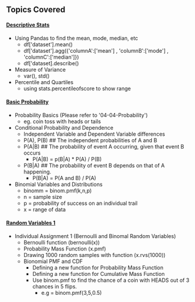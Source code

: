 <!-- Revision Section Starts -->
## Topics Covered
#### [Descriptive Stats](https://github.com/mommafish/BCG_Rise/tree/main/Statistics_Library/Intro_to_Statistical_Analysis/1115_Descriptive_Stats)
* Using Pandas to find the mean, mode, median, etc
  * df['dataset'].mean()
  * df['dataset'].agg({'columnA':['mean'] , 'columnB':['mode'] , 'columnC':['median']}) 
  * df['dataset].describe()
* Measure of Variance
  * var(), std()
* Percentile and Quartiles
  * using stats.percentileofscore to show range


#### [Basic Probability](https://github.com/mommafish/BCG_Rise/tree/main/Statistics_Library/Intro_to_Statistical_Analysis/1116_Basic_Probability)
* Probability Basics (Please refer to '04-04-Probability')
  * eg. coin toss with heads or tails 
* Conditional Probability and Dependence
  * Independent Variable and Dependent Variable differences
  * P(A), P(B) ## The independent probabilities of A and B
  * P(A|B) ## The probability of event A occurring, given that event B occurs
    * P(A|B) =   p(B|A) * P(A) / P(B) 
  * P(B|A) ## The probability of event B depends on that of A happening.
    * P(B|A) = P(A and B) / P(A)
* Binomial Variables and Distributions
  * binomm = binom.pmf(k,n,p)
  * n = sample size
  * p = probability of success on an individual trail
  * x = range of data


#### [Random Variables 1](https://github.com/mommafish/BCG_Rise/tree/main/Statistics_Library/Intro_to_Statistical_Analysis/1117_Random_Variables_1)
* Individual Assignment 1 (Bernoulli and Binomal Random Variables)
  * Bernoulli function (bernoulli(x))
  * Probability Mass Function (x.pmf)
  * Drawing 1000 random samples with function (x.rvs(1000))
  * Bionomial PMF and CDF
    * Defining a new function for Probability Mass Function
    * Defining a new function for Cumulative Mass Function
    * Use binom.pmf to find the chance of a coin with HEADS out of 3 chances in 5 flips.
      * e.g = binom.pmf(3,5,0.5)



<!-- Revision Section Ends -->